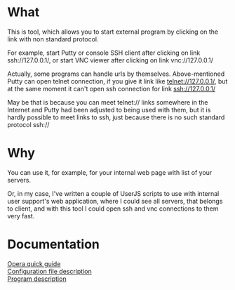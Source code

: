 # What

This is tool, which allows you to start external program by clicking on the link with non standard protocol.

For example, start Putty or console SSH client after clicking on link ssh://127.0.0.1/, or start VNC viewer after clicking on link vnc://127.0.0.1/

Actually, some programs can handle urls by themselves. Above-mentioned Putty can open telnet connection, if you give it link like <a href='telnet://127.0.0.1/'>telnet://127.0.0.1/</a>, but at the same moment it can't open ssh connection for link <a href='ssh://127.0.0.1/'>ssh://127.0.0.1/</a>

May be that is because you can meet telnet:// links somewhere in the Internet and Putty had been adjusted to being used with them, but it is hardly possible to meet links to ssh, just because there is no such standard protocol ssh://

# Why

You can use it, for example, for your internal web page with list of your servers.

Or, in my case, I've written a couple of UserJS scripts to use with internal user support's web application, where I could see all servers, that belongs to client, and with this tool I could open ssh and vnc connections to them very fast.

# Documentation

<a href='https://github.com/yumauri/yulaunch/blob/wiki/OperaQuickGuide.md'>Opera quick guide</a><br/>
<a href='https://github.com/yumauri/yulaunch/blob/wiki/ConfigurationFile.md'>Configuration file description</a><br/>
<a href='https://github.com/yumauri/yulaunch/blob/wiki/ProgramDescription.md'>Program description</a>
